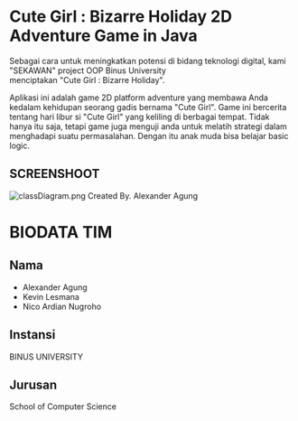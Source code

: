 # Cute Girl : Bizarre Holiday 2D Adventure Game in Java

 Sebagai cara untuk meningkatkan potensi di bidang teknologi digital, kami "SEKAWAN" project OOP Binus University  
 menciptakan "Cute Girl : Bizarre Holiday".

 Aplikasi ini adalah game 2D platform adventure yang membawa Anda kedalam kehidupan seorang gadis bernama "Cute Girl".
 Game ini bercerita tentang hari libur si "Cute Girl" yang keliling di berbagai tempat. Tidak hanya itu saja, tetapi game juga menguji
 anda untuk melatih strategi dalam menghadapi suatu permasalahan. Dengan itu anak muda bisa belajar basic logic.
 
## SCREENSHOOT
![classDiagram.png](https://github.com/NicoAN42/Cute-Girl-Bizarre-Holiday-Java/blob/master/classDiagram.png)
Created By. Alexander Agung

# BIODATA TIM
## Nama 
 + Alexander Agung
 + Kevin Lesmana
 + Nico Ardian Nugroho
## Instansi
  BINUS UNIVERSITY
## Jurusan
  School of Computer Science

